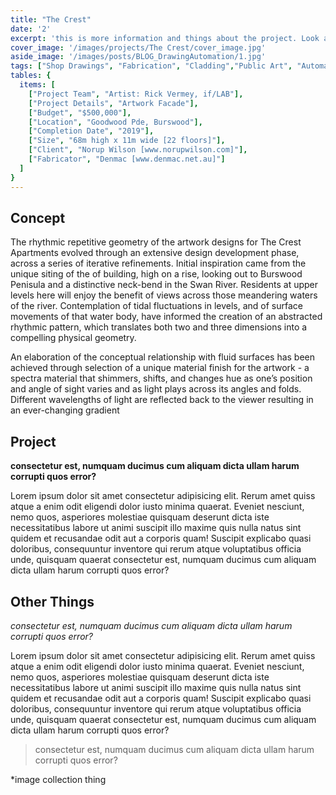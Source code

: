 ```yaml
---
title: "The Crest" 
date: '2'
excerpt: 'this is more information and things about the project. Look at this test, it is testing the length of the item'
cover_image: '/images/projects/The Crest/cover_image.jpg'
aside_image: '/images/posts/BLOG_DrawingAutomation/1.jpg'
tags: ["Shop Drawings", "Fabrication", "Cladding","Public Art", "Automation", "Grasshopper", "Computational Design", "Rhino 3D"]
tables: {
  items: [
    ["Project Team", "Artist: Rick Vermey, if/LAB"],
    ["Project Details", "Artwork Facade"],
    ["Budget", "$500,000"],
    ["Location", "Goodwood Pde, Burswood"],
    ["Completion Date", "2019"],
    ["Size", "68m high x 11m wide [22 floors]"],
    ["Client", "Norup Wilson [www.norupwilson.com]"],
    ["Fabricator", "Denmac [www.denmac.net.au]"]
  ]
}
---
```


## Concept

The rhythmic repetitive geometry of the artwork designs for The Crest Apartments evolved through an extensive design development phase, across a series of iterative refinements. Initial inspiration came from the unique siting of the of building, high on a rise, looking out to Burswood Penisula and a distinctive neck-bend in the Swan River. Residents at upper levels here will enjoy the benefit of views across those meandering waters of the river. Contemplation of tidal fluctuations in levels, and of surface movements of that water body, have informed the creation of an abstracted rhythmic pattern, which translates both two and three dimensions into a compelling physical geometry.

An elaboration of the conceptual relationship with fluid surfaces has been achieved through selection of a unique material finish for the artwork - a spectra material that shimmers, shifts, and changes hue as one’s position and angle of sight varies and as light plays across its angles and folds. Different wavelengths of light are reflected back to the viewer resulting in an ever-changing gradient


## Project

**consectetur est, numquam ducimus cum aliquam dicta ullam harum corrupti quos error?**

Lorem ipsum dolor sit amet consectetur adipisicing elit. Rerum amet quiss atque a enim odit eligendi dolor iusto minima quaerat. Eveniet nesciunt, nemo quos, asperiores molestiae quisquam deserunt dicta iste necessitatibus labore ut animi suscipit illo maxime quis nulla natus sint quidem et recusandae odit aut a corporis quam! Suscipit explicabo quasi doloribus, consequuntur inventore qui rerum atque voluptatibus officia unde, quisquam quaerat consectetur est, numquam ducimus cum aliquam dicta ullam harum corrupti quos error?

## Other Things 

*consectetur est, numquam ducimus cum aliquam dicta ullam harum corrupti quos error?*

Lorem ipsum dolor sit amet consectetur adipisicing elit. Rerum amet quiss atque a enim odit eligendi dolor iusto minima quaerat. Eveniet nesciunt, nemo quos, asperiores molestiae quisquam deserunt dicta iste necessitatibus labore ut animi suscipit illo maxime quis nulla natus sint quidem et recusandae odit aut a corporis quam! Suscipit explicabo quasi doloribus, consequuntur inventore qui rerum atque voluptatibus officia unde, quisquam quaerat consectetur est, numquam ducimus cum aliquam dicta ullam harum corrupti quos error?

>consectetur est, numquam ducimus cum aliquam dicta ullam harum corrupti quos error?

*image collection thing